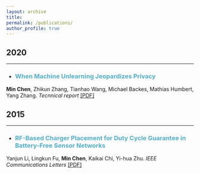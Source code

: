 ```yaml
---
layout: archive
title:
permalink: /publications/
author_profile: true
---
```


<!-- {% include base_path %}

{% for post in site.publications reversed %}
  {% include archive-single.html %}

{% endfor %} -->


## 2020
___

- ### <span style="color:#52ADC8">When Machine Unlearning Jeopardizes Privacy</span>
<b>Min Chen</b>, Zhikun Zhang, Tianhao Wang, Michael Backes, Mathias Humbert, Yang Zhang.
*Tecnnical report* [[PDF]](https://arxiv.org/pdf/2005.02205.pdf)


## 2015
___

- ### <span style="color:#52ADC8">RF-Based Charger Placement for Duty Cycle Guarantee in Battery-Free Sensor Networks</span>
Yanjun Li, Lingkun Fu, <b>Min Chen</b>, Kaikai Chi, Yi-hua Zhu.
*IEEE Communications Letters* [[PDF]](https://arxiv.org/pdf/1508.02303.pdf)